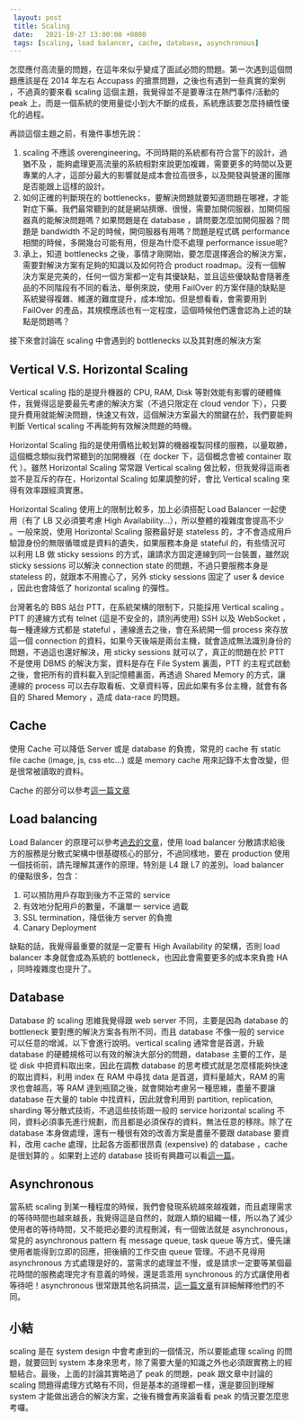 ```yaml
---
 layout: post
 title: Scaling
 date:   2021-10-27 13:00:00 +0800
 tags: [scaling, load balancer, cache, database, asynchronous]
---
```

怎麼應付高流量的問題，在這年來似乎變成了面試必問的問題。第一次遇到這個問題應該是在 2014 年左右 Accupass 的搶票問題，之後也有遇到一些真實的案例 ，不過真的要來看 scaling 這個主題，我覺得並不是要專注在熱門事件/活動的 peak 上，而是一個系統的使用量從小到大不斷的成長，系統應該要怎麼持續性優化的過程。

再談這個主題之前，有幾件事想先說：

1. scaling 不應該 overengineering。不同時期的系統都有符合當下的設計，過猶不及 ，能夠處理更高流量的系統相對來說更加複雜，需要更多的時間以及更專業的人才，這部分最大的影響就是成本會拉高很多，以及開發與營運的團隊是否能跟上這樣的設計。
2. 如何正確的判斷現在的 bottlenecks，要解決問題就要知道問題在哪裡，才能對症下藥。我們最常聽到的就是網站擠爆、很慢，需要加開伺服器，加開伺服器真的能解決問題嗎？如果問題是在 database ，請問要怎麼加開伺服器？問題是 bandwidth 不足的時候，開伺服器有用嗎？問題是程式碼 performance 相關的時候，多開幾台可能有用，但是為什麼不處理 performance issue呢?
3. 承上，知道 bottlenecks 之後，事情才剛開始，要怎麼選擇適合的解決方案，需要對解決方案有足夠的知識以及如何符合 product roadmap。沒有一個解決方案是完美的，任何一個方案都一定有其優缺點，並且這些優缺點會隨著產品的不同階段有不同的看法，舉例來說，使用 FailOver 的方案伴隨的缺點是系統變得複雜、維運的難度提升，成本增加。但是想看看，會需要用到 FailOver 的產品，其規模應該也有一定程度，這個時候他們還會認為上述的缺點是問題嗎？

接下來會討論在 scaling 中會遇到的 bottlenecks 以及其對應的解決方案

## Vertical V.S. Horizontal Scaling

Vertical scaling 指的是提升機器的 CPU, RAM, Disk 等對效能有影響的硬體條件，我覺得這是要最先考慮的解決方案（不過只限定在 cloud vendor 下），只要提升費用就能解決問題，快速又有效，這個解決方案最大的關鍵在於，我們要能夠判斷 Vertical scaling 不再能夠有效解決問題的時機。

Horizontal Scaling 指的是使用價格比較划算的機器複製同樣的服務，以量取勝，這個概念類似我們常聽到的加開機器（在 docker 下，這個概念會被 container 取代 ）。雖然 Horizontal Scaling 常常跟 Vertical scaling 做比較，但我覺得這兩者並不是互斥的存在，Horizontal Scaling 如果調整的好，會比 Vertical scaling 來得有效率跟經濟實惠。

Horizontal Scaling 使用上的限制比較多，加上必須搭配 Load Balancer 一起使用（有了 LB 又必須要考慮 High Availability...），所以整體的複雜度會提高不少 。一般來說，使用 Horizontal Scaling 服務最好是 stateless 的，才不會造成用戶驗證身份的無限循環或是資料的遺失，如果服務本身是 stateful 的，有些情況可以利用 LB 做 sticky sessions 的方式，讓請求方固定連線到同一台裝置，雖然説 sticky sessions  可以解決 connection state 的問題，不過只要服務本身是 stateless 的，就跟本不用擔心了，另外 sticky sessions 固定了 user & device ，因此也會降低了 horizontal scaling 的彈性。

台灣著名的 BBS 站台 PTT，在系統架構的限制下，只能採用 Vertical scaling 。 PTT 的連線方式有 telnet (這是不安全的，請別再使用) SSH 以及 WebSocket ，每一種連線方式都是 stateful ，連線進去之後，會在系統開一個 process 來存放這一個 connection 的資料，如果今天後端是兩台主機，就會造成無法識別身份的問題，不過這也還好解決，用 sticky sessions 就可以了，真正的問題在於 PTT 不是使用 DBMS 的解決方案，資料是存在 File System 裏面，PTT 的主程式啟動之後，會把所有的資料載入到記憶體裏面，再透過 Shared Memory 的方式，讓連線的 process 可以去存取看板、文章資料等，因此如果有多台主機，就會有各自的 Shared Memory ，造成 data-race 的問題。

## Cache

使用 Cache 可以降低 Server 或是 database 的負擔，常見的 cache 有 static file cache (image, js, css etc...) 或是 memory cache 用來記錄不太會改變，但是很常被讀取的資料。

Cache 的部分可以參考[這一篇文章](https://tingyuchang.github.io/2021-10-13-Cache/)

## Load balancing

Load Balancer  的原理可以參考[過去的文章](https://tingyuchang.github.io/2021-09-27-L4-vs-L7-load-balancing/)，使用 load balancer 分散請求給後方的服務是分散式架構中很基礎核心的部分，不過同樣地，要在 production 使用一個技術前，請先理解其運作的原理，特別是 L4 跟 L7 的差別。load balancer 的優點很多，包含：

1. 可以預防用戶存取到後方不正常的 service
2. 有效地分配用戶的數量，不讓單一 service 過載
3. SSL termination，降低後方 server 的負擔
4. Canary Deployment 

缺點的話，我覺得最重要的就是一定要有 High Availability 的架構，否則 load balancer 本身就會成為系統的 bottleneck，也因此會需要更多的成本來負擔 HA ，同時複雜度也提升了。

## Database

Database 的 scaling 思維我覺得跟 web server 不同，主要是因為 database 的 bottleneck 要對應的解決方案各有所不同，而且 database 不像一般的 service 可以任意的增減，以下會進行說明。vertical scaling 通常會是首選，升級 database 的硬體規格可以有效的解決大部分的問題，database 主要的工作，是從 disk 中把資料取出來，因此在調教 database 的思考模式就是怎麼樣能夠快速的取出資料，利用 index 在 RAM 中尋找 data 是首選，資料量越大，RAM 的需求也會越高，等 RAM 達到瓶頸之後，就會開始考慮另一種思維，盡量不要讓 database 在大量的 table 中找資料，因此就會利用到 partition, replication, sharding 等分散式技術，不過這些技術跟一般的 service horizontal scaling 不同，資料必須事先進行規劃，而且都是必須保存的資料，無法任意的移除。除了在 database 本身做處理，還有一種很有效的改善方案是盡量不要跟 database 要資料，改用 cache 處理，比起各方面都很昂貴 (expensive) 的 database ，cache 是很划算的 。如果對上述的 database 技術有興趣可以看[這一篇](https://tingyuchang.github.io/2021-10-01-About-Database/)。

## Asynchronous

當系統 scaling 到某一種程度的時候，我們會發現系統越來越複雜，而且處理需求的等待時間也越來越長，我覺得這是自然的，就跟人類的組織一樣，所以為了減少使用者的等待時間，又不能把必要的流程刪減，有一個做法就是 asynchronous，常見的 asynchronous pattern 有 message queue, task queue 等方式，優先讓使用者能得到立即的回應，把後續的工作交由 queue 管理。不過不見得用 asynchronous 方式處理是好的，當需求的處理並不慢，或是請求一定要等某個最花時間的服務處理完才有意義的時候，還是乖乖用 synchronous 的方式讓使用者等待吧！asynchronous 很常跟其他名詞搞混，[這一篇文章](https://tingyuchang.github.io/2021-10-15-Asynchronous-Multi-threading-and-Multi-processing/)有詳細解釋他們的不同。

## 小結

scaling 是在 system design 中會考慮到的一個情況，所以要能處理 scaling 的問題，就要回到 system 本身來思考，除了需要大量的知識之外也必須跟實務上的經驗結合。最後，上面的討論其實略過了 peak 的問題，peak 跟文章中討論的 scaling 問題得處理方式略有不同，但是基本的道理都一樣，還是要回到理解 system 才能做出適合的解決方案，之後有機會再來論看看 peak 的情況要怎麼思考囉。